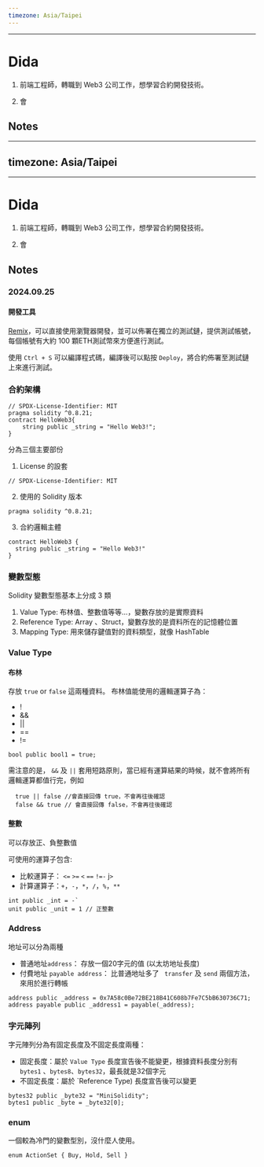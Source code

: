 ```yaml
---
timezone: Asia/Taipei
---
```


---

# Dida 

1. 前端工程師，轉職到 Web3 公司工作，想學習合約開發技術。

2. 會
   
## Notes

<!-- Content_START -->
---
timezone: Asia/Taipei
---

---

# Dida 

1. 前端工程師，轉職到 Web3 公司工作，想學習合約開發技術。

2. 會
   
## Notes

<!-- Content_START -->
### 2024.09.25

####  開發工具

[Remix](https://remix.ethereum.org)，可以直接使用瀏覽器開發，並可以佈署在獨立的測試鏈，提供測試帳號，每個帳號有大約 100 顆ETH測試幣來方便進行測試。

使用 `Ctrl + S` 可以編譯程式碼，編譯後可以點按 `Deploy`，將合約佈署至測試鏈上來進行測試。

### 合約架構
```
// SPDX-License-Identifier: MIT
pragma solidity ^0.8.21;
contract HelloWeb3{
    string public _string = "Hello Web3!";
}
```
分為三個主要部份
1. License 的設套
```
// SPDX-License-Identifier: MIT
```
2. 使用的 Solidity 版本
```
pragma solidity ^0.8.21;
```

3. 合約邏輯主體
```
contract HelloWeb3 {
  string public _string = "Hello Web3!"
}
```



### 變數型態

Solidity 變數型態基本上分成 3 類
1. Value Type: 布林值、整數值等等…，變數存放的是實際資料
2. Reference Type: Array 、Struct，變數存放的是資料所在的記憶體位置
3. Mapping Type: 用來儲存鍵值對的資料類型，就像 HashTable

### Value Type
#### 布林
存放 `true` or `false` 這兩種資料。
布林值能使用的邏輯運算子為：
- !
- &&
- ||
- == 
- !=
```
bool public bool1 = true;
```

需注意的是， `&&` 及 `||` 套用短路原則，當已經有運算結果的時候，就不會將所有邏輯運算都值行完，例如
  ```
    true || false //會直接回傳 true，不會再往後確認
    false && true // 會直接回傳 false，不會再往後確認
  ```


#### 整數
可以存放正、負整數值

可使用的運算子包含:
- 比較運算子： `<=` `>=` `<` `==` `!=-` j`>`
- 計算運算子：`+`，`-`，`*`，`/`，`%`，`**`
```
int public _int = -`
unit public _unit = 1 // 正整數
```
### Address
地址可以分為兩種
- 普通地址`address`： 存放一個20字元的值 (以太坊地址長度)
- 付費地址 `payable address`： 比普通地址多了 ` transfer` 及 `send` 兩個方法，來用於進行轉帳
```
address public _address = 0x7A58c0Be72BE218B41C608b7Fe7C5bB630736C71;
address payable public _address1 = payable(_address);
```
### 字元陣列
字元陣列分為有固定長度及不固定長度兩種：
- 固定長度：屬於 `Value Type` 長度宣告後不能變更，根據資料長度分別有 `bytes1` 、`bytes8`、`bytes32`，最長就是32個字元
- 不固定長度：屬於 `Reference Type) 長度宣告後可以變更
```
bytes32 public _byte32 = "MiniSolidity"; 
bytes1 public _byte = _byte32[0]; 
```

### enum

一個較為冷門的變數型別，沒什麼人使用。
```
enum ActionSet { Buy, Hold, Sell }
```
<!-- Content_END -->

<!-- Content_END -->
